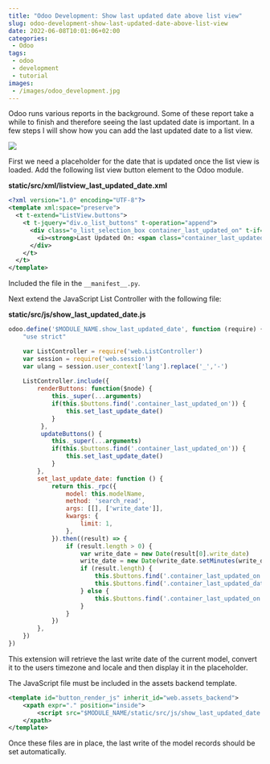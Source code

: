 ```yaml
---
title: "Odoo Development: Show last updated date above list view"
slug: odoo-development-show-last-updated-date-above-list-view
date: 2022-06-08T10:01:06+02:00
categories:
 - Odoo
tags:
 - odoo
 - development
 - tutorial
images:
 - /images/odoo_development.jpg
---
```


Odoo runs various reports in the background. Some of these report take a while to finish and therefore seeing the last updated date is important. In a few steps I will show how you can add the last updated date to a list view.

![](/images/odoo-development-last-updated.png)

<!--more-->

First we need a placeholder for the date that is updated once the list view is loaded. Add the following list view button element to the Odoo module.

**static/src/xml/listview_last_updated_date.xml**

```xml
<?xml version="1.0" encoding="UTF-8"?>
<template xml:space="preserve">
  <t t-extend="ListView.buttons">
    <t t-jquery="div.o_list_buttons" t-operation="append">
      <div class="o_list_selection_box container_last_updated_on" t-if="widget.modelName == 'critical.forecast'">
        <i><strong>Last Updated On: <span class="container_last_updated_date"/></strong></i>
      </div>
    </t>
  </t>
</template>
```

Included the file in the `__manifest__.py`.

Next extend the JavaScript List Controller with the following file:

**static/src/js/show_last_updated_date.js**

```js
odoo.define('$MODULE_NAME.show_last_updated_date', function (require) {
    "use strict"

    var ListController = require('web.ListController')
    var session = require('web.session')
    var ulang = session.user_context['lang'].replace('_','-')
    
    ListController.include({
        renderButtons: function($node) {
            this._super(...arguments)
            if(this.$buttons.find('.container_last_updated_on')) {
                this.set_last_update_date()
            }
         },
         updateButtons() {
            this._super(...arguments)
            if(this.$buttons.find('.container_last_updated_on')) {
                this.set_last_update_date()
            }
        },
        set_last_update_date: function () {
            return this._rpc({
                model: this.modelName,
                method: 'search_read',
                args: [[], ['write_date']],
                kwargs: {
                    limit: 1,
                },
            }).then((result) => {
				if (result.length > 0) {
                    var write_date = new Date(result[0].write_date)
                    write_date = new Date(write_date.setMinutes(write_date.getMinutes() - write_date.getTimezoneOffset()))
                    if (result.length) {
                        this.$buttons.find('.container_last_updated_on').removeClass('d-none')
                        this.$buttons.find('.container_last_updated_date').text(write_date.toLocaleString(ulang))
                    } else {
                        this.$buttons.find('.container_last_updated_on').addClass('d-none')
                    }
                }
            })
        },
    })
})

```

This extension will retrieve the last write date of the current model, convert it to the users timezone and locale and then display it in the placeholder.

The JavaScript file must be included in the assets backend template.

```xml
<template id="button_render_js" inherit_id="web.assets_backend">
	<xpath expr="." position="inside">
		<script src="$MODULE_NAME/static/src/js/show_last_updated_date.js" type="text/javascript"/>
	</xpath>
</template>
```

Once these files are in place, the last write of the model records should be set automatically.